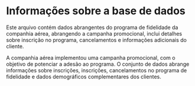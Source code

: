 # Informações sobre a base de dados

Este arquivo contém dados abrangentes do programa de fidelidade da companhia aérea, abrangendo a campanha promocional, inclui detalhes sobre inscrição no programa, cancelamentos e informações adicionais do cliente.

A companhia aérea implementou uma campanha promocional, com o objetivo de potenciar a adesão ao programa. O conjunto de dados abrange informações sobre inscrições, inscrições, cancelamentos no programa de fidelidade e dados demográficos complementares dos clientes.
